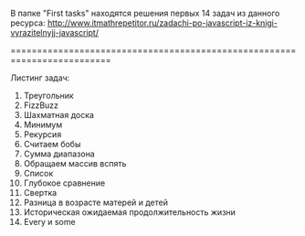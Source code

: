 В папке "First tasks" находятся решения первых 14 задач из данного ресурса:
http://www.itmathrepetitor.ru/zadachi-po-javascript-iz-knigi-vyrazitelnyjj-javascript/

=========================================================================

Листинг задач:
1. Треугольник
2. FizzBuzz
3. Шахматная доска
4. Минимум 
5. Рекурсия
6. Считаем бобы
7. Сумма диапазона
8. Обращаем массив вспять
9. Список
10. Глубокое сравнение
11. Свертка
12. Разница в возрасте матерей и детей
13. Историческая ожидаемая продолжительность жизни
14. Every и some
